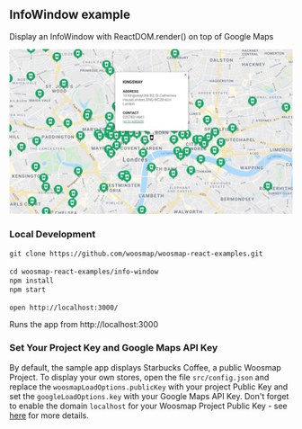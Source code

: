 InfoWindow example
---

Display an InfoWindow with ReactDOM.render(<InfoWindow/>) on top of Google Maps

![Demo InfoWindow](./info-window.jpg)

### Local Development

    git clone https://github.com/woosmap/woosmap-react-examples.git

    cd woosmap-react-examples/info-window
    npm install
    npm start

    open http://localhost:3000/

Runs the app from http://localhost:3000

### Set Your Project Key and Google Maps API Key

By default, the sample app displays Starbucks Coffee, a public Woosmap Project. To display your own stores, open the file `src/config.json` and replace the `woosmapLoadOptions.publicKey` with your project Public Key and set the `googleLoadOptions.key` with your Google Maps API Key. 
Don't forget to enable the domain `localhost` for your Woosmap Project Public Key - see [here](https://developers.woosmap.com/support/api-keys/#what-is-a-woosmap-public-api-key-restriction) for more details. 